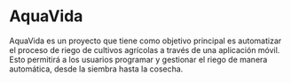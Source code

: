 # AquaVida
AquaVida es un proyecto que tiene como objetivo principal es  automatizar el proceso de riego de cultivos agrícolas a través de una aplicación móvil. Esto permitirá a los usuarios programar y gestionar el riego de manera automática, desde la siembra hasta la cosecha.
